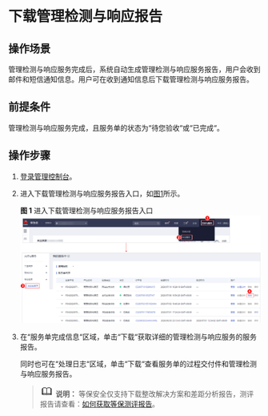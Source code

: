 # 下载管理检测与响应报告<a name="mdr_01_0017"></a>

## 操作场景<a name="section36667401202429"></a>

管理检测与响应服务完成后，系统自动生成管理检测与响应服务报告，用户会收到邮件和短信通知信息。用户可在收到通知信息后下载管理检测与响应服务报告。

## 前提条件<a name="section64695583202444"></a>

管理检测与响应服务完成，且服务单的状态为“待您验收“或“已完成“。

## 操作步骤<a name="section2756238314925"></a>

1.  [登录管理控制台](https://console.huaweicloud.com/?locale=zh-cn)。
2.  进入下载管理检测与响应服务报告入口，如[图1](#zh-cn_topic_0120428366_fig17532142516127)所示。

    **图 1**  进入下载管理检测与响应服务报告入口<a name="zh-cn_topic_0120428366_fig17532142516127"></a>  
    ![](figures/进入下载管理检测与响应服务报告入口.png "进入下载管理检测与响应服务报告入口")

3.  在“服务单完成信息“区域，单击“下载“获取详细的管理检测与响应服务的服务报告。

    同时也可在“处理日志“区域，单击“下载“查看服务单的过程交付件和管理检测与响应服务报告。

    >![](public_sys-resources/icon-note.gif) **说明：** 
    >等保安全仅支持下载整改解决方案和差距分析报告，测评报告请查看：[如何获取等保测评报告](https://support.huaweicloud.com/mdr_faq/mdr_01_0046.html#section1)。


